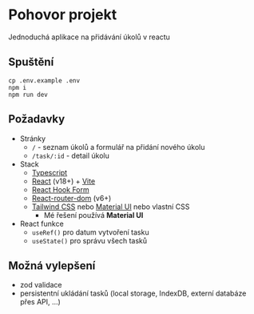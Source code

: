 # Pohovor projekt

Jednoduchá aplikace na přidávání úkolů v reactu

## Spuštění
```
cp .env.example .env
npm i
npm run dev
```

## Požadavky
- Stránky
	- `/` - seznam úkolů a formulář na přidání nového úkolu
	- `/task/:id` - detail úkolu
- Stack
	- [Typescript](https://www.typescriptlang.org/)
	- [React](https://react.dev/) (v18+) + [Vite](https://vite.dev/)
	- [React Hook Form](https://react-hook-form.com/)
	- [React-router-dom](https://reactrouter.com/) (v6+)
	- [Tailwind CSS](https://tailwindcss.com/) nebo [Material UI](https://mui.com/material-ui/) nebo vlastní CSS
		- Mé řešení používá **Material UI**
- React funkce
	- `useRef()` pro datum vytvoření tasku
	- `useState()` pro správu všech tasků
## Možná vylepšení
- zod validace
- persistentní ukládání tasků (local storage, IndexDB, externí databáze přes API, ...)
